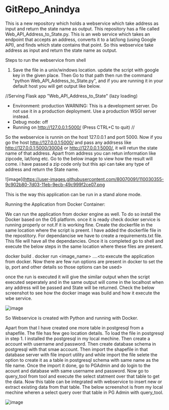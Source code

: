 # GitRepo_Anindya
This is a new repository which holds a webservice which take address as input and return the state name as output.
This repository has a file called Web_API_Address_to_State.py. This is an web service which takes an endpoint that accepts an address, converts it to a lat/long (using Google API), and finds which state contains that point. So this webservice take address as input and return the state name as output.

Steps to run the webservice from shell 
1. Save the file in a unix/windows location. update the script with google key in the given place. Then Go to that path then run the command "python Web_API_Address_to_State.py", and if you are running it in your default host you will get output like below.

 //Serving Flask app "Web_API_Address_to_State" (lazy loading)
 * Environment: production
   WARNING: This is a development server. Do not use it in a production deployment.
   Use a production WSGI server instead.
 * Debug mode: off
 * Running on http://127.0.0.1:5000/ (Press CTRL+C to quit) //
 
 So the webservice is runnin on the host 127.0.0.1 and port 5000. Now if you go the host http://127.0.0.1:5000/ and pass any addrsess like http://127.0.0.1:5000/30004 or http://127.0.0.1:5000/<any address>, it will retun the state name of that address. Apart from address you can retun information like zipcode, lat/long etc. Go to the below image to view how the result will come. i have passed a zip code only but this api can take any type of address and return the State name. 
  
  ![image](https://user-images.githubusercontent.com/80070091/110030355-9c902b80-7d03-11eb-9ecb-49c999f2ce07.png
  
  This is the way this application can be run in a stand alone mode.
  
  Running the Application from Docker Container:
  
  We can run the application from docker engine as well. To do so install the Docker based on the OS platform. once it is ready check docker service is running properly or not.If it is working fine. Create the dockerfile in the same location where the script is preent. I have added the dockerfile file in the repostitory. For dependancise we have to create a requirements.txt file. This file will have all the dependancies. Once it is completed go to shell and execute the below steps in the same location where these files are present.
  
  docker build . <One the image is build>
  docker run <image_name> ....<to execute the application from docker. Now there are few run options are present in docker to set the ip, port and other details so those options can be used>
  
  once the run is executed it will give the similar output when the script executed seperately and in the same output will come in the localhost when any address will be passed and State will be returned. Check the below screenshot to see how the docker image was build and how it execute the wbe service.
  
  ![image](https://user-images.githubusercontent.com/80070091/110031978-9ac76780-7d05-11eb-9c5f-07e8c1848f7b.png)

  So Webservice is created with Python and running with Docker.
  
  Apart from that I have created one more table in postgresql from a shapefile. The file has few geo location details. To load the file in postgresql in step 1. I installed the postgresql in my local mechine. 
  Then create a account with username and password. 
  Then create database schema in postgresql with that smae account. 
  Then import the shapefile in that database server with file import utility and while import the file selete the option to create it as a table in postgresql schema with same name as the file name. 
  Once the import it done, go to PGAdmin and do login to the acount and database with same username and password. 
  Now go to query_tool from tool and execute the select statment over that table to get the data. Now this table can be integrated with webservice to insert new or extract existing data from that table. The below screenshot is from my local mechine wheren a select query over that table in PG Admin with query_tool.
  
  ![image](https://user-images.githubusercontent.com/80070091/110034463-7c16a000-7d08-11eb-918d-37e8cbc4d7bd.png)
